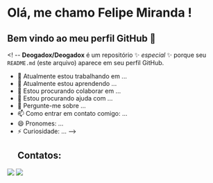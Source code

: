 # Olá, me chamo Felipe Miranda ! 
## Bem vindo ao meu perfil GitHub 👋

<! --
**Deogadox/Deogadox** é um repositório ✨ _especial_ ✨ porque seu `README.md` (este arquivo) aparece em seu perfil GitHub.


- 🔭 Atualmente estou trabalhando em ...
- 🌱 Atualmente estou aprendendo ...
- 👯 Estou procurando colaborar em ...
- 🤔 Estou procurando ajuda com ...
- 💬 Pergunte-me sobre ...
- 📫 Como entrar em contato comigo: ...
- 😄 Pronomes: ...
- ⚡ Curiosidade: ...
-->
  ## Contatos:

<div>
<a href="https://instagram.com/fe.mranda" target="_blank"><img loading="lazy" src="https://img.shields.io/badge/-Instagram-%23E4405F?style=for-the-badge&logo=instagram&logoColor=white" target="_blank"></a>
<a href="https://www.linkedin.com/in/Felipe Rios Miranda" target="_blank"><img loading="lazy" src="https://img.shields.io/badge/-LinkedIn-%230077B5?style=for-the-badge&logo=linkedin&logoColor=white" target="_blank"></a>   
</div>
